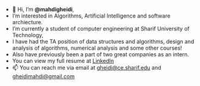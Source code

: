 - 👋 Hi, I’m **@mahdigheidi**,
- I’m interested in Algorithms, Artificial Intelligence and software archiecture.
- I’m currently a student of computer engineering at Sharif University of Technology,
- I have had the TA position of data structures and algorithms, design and analysis of algorithms, numerical analysis and some other courses!
- Also have previously been a part of two great companies as an intern. 
- You can view my full resume at [LinkedIn](https://github.com/user/repo/blob/branch/other_file.md)
- 📫 You can reach me via email at gheidi@ce.sharif.edu and gheidimahdi@gmail.com

<!---
mahdigheidi/mahdigheidi is a ✨ special ✨ repository because its `README.md` (this file) appears on your GitHub profile.
You can click the Preview link to take a look at your changes.
--->
